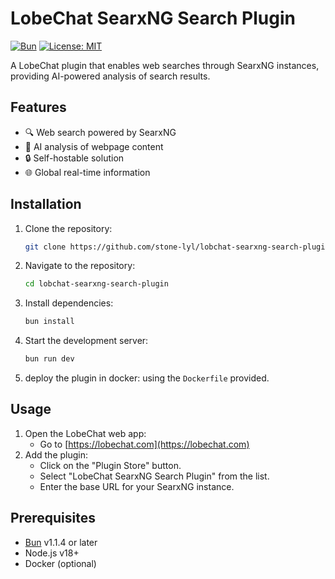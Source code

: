# LobeChat SearxNG Search Plugin

[![Bun](https://img.shields.io/badge/Runtime-Bun-%23fbf0df)](https://bun.sh)
[![License: MIT](https://img.shields.io/badge/License-MIT-blue.svg)](https://opensource.org/licenses/MIT)

A LobeChat plugin that enables web searches through SearxNG instances, providing AI-powered analysis of search results.

## Features

- 🔍 Web search powered by SearxNG
- 🧠 AI analysis of webpage content
- 🔒 Self-hostable solution
- 🌐 Global real-time information

## Installation

1. Clone the repository:
    ```bash
    git clone https://github.com/stone-lyl/lobchat-searxng-search-plugin.git
    ```
2. Navigate to the repository:
    ```bash
    cd lobchat-searxng-search-plugin
    ```
3. Install dependencies:
    ```bash
    bun install
    ```
4. Start the development server:
    ```bash
    bun run dev
    ```
5. deploy the plugin in docker:
    using the `Dockerfile` provided.

## Usage

1. Open the LobeChat web app:
    - Go to [https://lobechat.com](https://lobechat.com)
2. Add the plugin:
    - Click on the "Plugin Store" button.
    - Select "LobeChat SearxNG Search Plugin" from the list.
    - Enter the base URL for your SearxNG instance.

## Prerequisites

- [Bun](https://bun.sh) v1.1.4 or later
- Node.js v18+
- Docker (optional)
